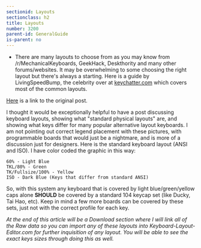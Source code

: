 ```yaml
---
sectionid: Layouts
sectionclass: h2
title: Layouts
number: 3200
parent-id: GeneralGuide
is-parent: no
---
```

- There are many layouts to choose from as you may know from /r/MechanicalKeyboards, GeekHack, Deskthority and many other forums/websites. It may be overwhelming to some choosing the right layout but there's always a starting. Here is a guide by LivingSpeedBump, the celebrity over at <a href = 'http://keychatter.com'>keychatter.com</a> which covers most of the common layouts. 

<a href = 'https://www.massdrop.com/talk/947/keyboard-layouts-explained-in-detail-many-pics?mode=group_open'>Here</a> is a link to the original post.

I thought it would be exceptionally helpful to have a post discussing keyboard layouts, showing what "standard physical layouts" are, and showing what keys differ for many popular alternative layout keyboards. I am not pointing out correct legend placement with these pictures, with programmable boards that would just be a nightmare, and is more of a discussion just for designers.
Here is the standard keyboard layout (ANSI and ISO). I have color coded the graphic in this way:

    60% - Light Blue
    TKL/80% - Green
    TK/Fullsize/100% - Yellow
    ISO - Dark Blue (Keys that differ from standard ANSI)

So, with this system any keyboard that is covered by light blue/green/yellow caps alone <strong>SHOULD</strong> be covered by a standard 104 keycap set (like Ducky, Tai Hao, etc). Keep in mind a few more boards can be covered by these sets, just not with the correct profile for each key. 

<i>At the end of this article will be a Download section where I will link all of the Raw data so you can import any of these layouts into Keyboard-Layout-Editor.com for further inquisition of any layout. You will be able to see the exact keys sizes through doing this as well.</i>